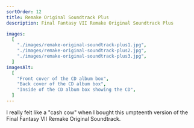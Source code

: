 ```yaml
---
sortOrder: 12
title: Remake Original Soundtrack Plus
description: Final Fantasy VII Remake Original Soundtrack Plus

images:
  [
    "./images/remake-original-soundtrack-plus1.jpg",
    "./images/remake-original-soundtrack-plus2.jpg",
    "./images/remake-original-soundtrack-plus3.jpg",
  ]
imagesAlt:
  [
    "Front cover of the CD album box",
    "Back cover of the CD album box",
    "Inside of the CD album box showing the CD",
  ]
---
```


I really felt like a "cash cow" when I bought this umpteenth version of the Final Fantasy VII Remake Original Soundtrack.
